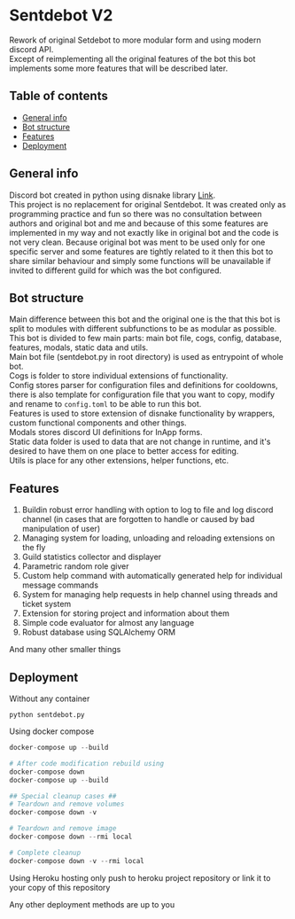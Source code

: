 # Sentdebot V2

Rework of original Setdebot to more modular form and using modern discord API. \
Except of reimplementing all the original features of the bot this bot implements some more features that will be described later.

## Table of contents
* [General info](#general-info)
* [Bot structure](#bot-structure)
* [Features](#features)
* [Deployment](#deployment)

## General info
Discord bot created in python using disnake library [Link](https://github.com/DisnakeDev/disnake). \
This project is no replacement for original Sentdebot. It was created only as programming practice and fun so there was no consultation between authors and original bot and me and because of this some features are implemented in my way and not exactly like in original bot and the code is not very clean.
Because original bot was ment to be used only for one specific server and some features are tightly related to it then this bot to share similar behaviour and simply some functions will be unavailable if invited to different guild for which was the bot configured.

## Bot structure
Main difference between this bot and the original one is the that this bot is split to modules with different subfunctions to be as modular as possible. \
This bot is divided to few main parts: main bot file, cogs, config, database, features, modals, static data and utils. \
Main bot file (sentdebot.py in root directory) is used as entrypoint of whole bot. \
Cogs is folder to store individual extensions of functionality. \
Config stores parser for configuration files and definitions for cooldowns, there is also template for configuration file that you want to copy, modify and rename to ``config.toml`` to be able to run this bot. \
Features is used to store extension of disnake functionality by wrappers, custom functional components and other things. \
Modals stores discord UI definitions for InApp forms. \
Static data folder is used to data that are not change in runtime, and it's desired to have them on one place to better access for editing. \
Utils is place for any other extensions, helper functions, etc.

## Features
1. Buildin robust error handling with option to log to file and log discord channel (in cases that are forgotten to handle or caused by bad manipulation of user)
2. Managing system for loading, unloading and reloading extensions on the fly
3. Guild statistics collector and displayer
4. Parametric random role giver
5. Custom help command with automatically generated help for individual message commands
6. System for managing help requests in help channel using threads and ticket system
7. Extension for storing project and information about them
8. Simple code evaluator for almost any language
9. Robust database using SQLAlchemy ORM

And many other smaller things

## Deployment
Without any container
```
python sentdebot.py
```

Using docker compose
```py
docker-compose up --build

# After code modification rebuild using
docker-compose down
docker-compose up --build

## Special cleanup cases ##
# Teardown and remove volumes
docker-compose down -v

# Teardown and remove image
docker-compose down --rmi local

# Complete cleanup
docker-compose down -v --rmi local
```

Using Heroku hosting only push to heroku project repository or link it to your copy of this repository

Any other deployment methods are up to you
